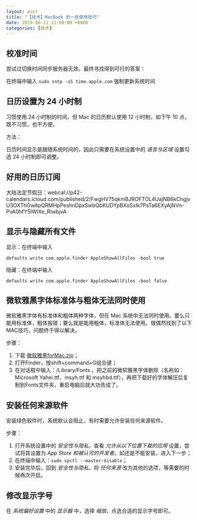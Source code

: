 ```yaml
---
layout: post
title: "【技术】MacBook 的一些使用技巧"
date: 2019-06-11 11:00:00 +0800
categories: [技术]
---
```


## 校准时间

尝试过切换时间同步服务器无效，最终寻找得到可行的答案：

在终端中输入 `sudo sntp -sS time.apple.com` 强制更新系统时间

## 日历设置为 24 小时制

习惯使用 24 小时制的时间，但 Mac 的日历默认使用 12 小时制，如下午 10 点，既不习惯，也不方便。

方法：

日历时间显示是跟随系统时间的，因此只需要在系统设置中的 *语言与区域* 设置勾选 24 小时制即可调整。

## 好用的日历订阅

大陆法定节假日：webcal://p42-calendars.icloud.com/published/2/FwgHV75qkmBJROFTOL4UajNB6kChgjvU3OXThGwApQRMHpPeshnDpxSwbQbKUDYpBXoSxIk7PsTa6EXyAjNVn-PvA0hfY5IWlXe_RIwbjvA

## 显示与隐藏所有文件

显示：在终端中输入

`defaults write com.apple.finder AppleShowAllFiles -bool true`

隐藏：在终端中输入

`defaults write com.apple.finder AppleShowAllFiles -bool false`

## 微软雅黑字体标准体与粗体无法同时使用

微软雅黑字体有标准体和粗体两种字体，但在 Mac 系统中无法同时使用。要么只能用标准体，粗体报错；要么就是能用粗体，标准体无法使用。很偶然找到了以下MAC技巧，问题终于得以解决。

步骤：

1. 下载 [微软雅黑forMac.zip](http://pan.baidu.com/s/1qWHISLQ)；
2. 打开Finder，按shift+command+G组合键；
3. 在对话框中输入：/Library/Fonts ，把之前的微软雅黑字体删除（名称如：Microsoft Yahei.ttf、msyh.ttf 和 msyhbd.ttf），再把下载好的字体解压后复制到Fonts文件夹，重启电脑后就大功告成了。

## 安装任何来源软件

安装绿色软件时，系统默认会阻止，有时需要允许安装任何来源软件。

步骤：

1. 打开系统设置中的 *安全性与隐私*，查看 *允许从以下位置下载的应用* 设置，尝试将其设置为 *App Store 和被认可的开发者*，如还是不能安装，进入下一步；
2. 在终端中输入：`sudo spctl --master-disable`；
3. 安装完毕后，回到 *安全性与隐私*，将 *任何来源* 改为其他的选项，等需要的时候再次开启。

## 修改显示字号

在 *系统偏好设置* 中的 *显示器* 中，选择 *缩放*，点选合适的显示字号即可。